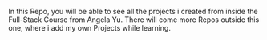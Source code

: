 In this Repo, you will be able to see all the projects i created from inside the Full-Stack Course from Angela Yu. There will come more Repos outside this one, where i add my own 
Projects while learning.
